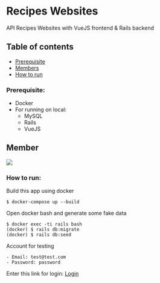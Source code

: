 # Recipes Websites

API Recipes Websites with VueJS frontend & Rails backend

## Table of contents
* [Prerequisite](#prerequisite)
* [Members](#member)
* [How to run](#how-to-run)

### Prerequisite:
- Docker<br>
- For running on local:
  - MySQL
  - Rails
  - VueJS

## Member
<a href="https://github.com/minhld99/Millionaire/graphs/contributors">
  <img src="https://contrib.rocks/image?repo=minhld99/Millionaire" />
</a>

### How to run:
Build this app using docker 
```
$ docker-compose up --build
```
Open docker bash and generate some fake data
```
$ docker exec -ti rails bash
(docker) $ rails db:migrate
(docker) $ rails db:seed
```
Account for testing
```
- Email: test@test.com
- Password: password
```

Enter this link for login: [Login](http://localhost:8081/login)
